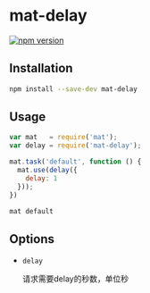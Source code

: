 # mat-delay

[![npm version](https://badge.fury.io/js/mat-delay.svg)](http://badge.fury.io/js/mat-delay)

## Installation

```sh
npm install --save-dev mat-delay
```

## Usage

```javascript
var mat   = require('mat');
var delay = require('mat-delay');

mat.task('default', function () {
  mat.use(delay({
    delay: 1
  }));
})
```

```sh
mat default
```

## Options

- `delay`
  
  请求需要delay的秒数，单位秒
